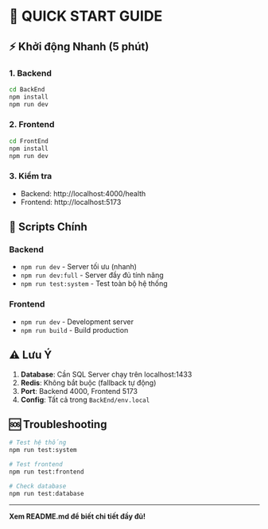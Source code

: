 # 🚀 QUICK START GUIDE

## ⚡ Khởi động Nhanh (5 phút)

### 1. Backend
```bash
cd BackEnd
npm install
npm run dev
```

### 2. Frontend
```bash
cd FrontEnd
npm install
npm run dev
```

### 3. Kiểm tra
- Backend: http://localhost:4000/health
- Frontend: http://localhost:5173

## 🔧 Scripts Chính

### Backend
- `npm run dev` - Server tối ưu (nhanh)
- `npm run dev:full` - Server đầy đủ tính năng
- `npm run test:system` - Test toàn bộ hệ thống

### Frontend
- `npm run dev` - Development server
- `npm run build` - Build production

## ⚠️ Lưu Ý

1. **Database**: Cần SQL Server chạy trên localhost:1433
2. **Redis**: Không bắt buộc (fallback tự động)
3. **Port**: Backend 4000, Frontend 5173
4. **Config**: Tất cả trong `BackEnd/env.local`

## 🆘 Troubleshooting

```bash
# Test hệ thống
npm run test:system

# Test frontend
npm run test:frontend

# Check database
npm run test:database
```

---
**Xem README.md để biết chi tiết đầy đủ!**
